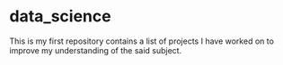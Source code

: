 # data_science
This is my first repository contains a list of projects I have worked on to improve my understanding of the said subject.

